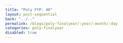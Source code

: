 ```yaml
---
title: "Poly FYP: 40"
layout: post-sequential
back: "../.."
permalink: /blogs/poly-finalyear/:year/:month/:day
categories: poly-finalyear
disabled: true
---
```


